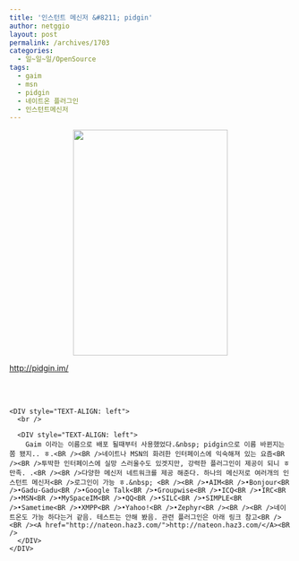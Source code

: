 ```yaml
---
title: '인스턴트 메신저 &#8211; pidgin'
author: netggio
layout: post
permalink: /archives/1703
categories:
  - 일~일~일/OpenSource
tags:
  - gaim
  - msn
  - pidgin
  - 네이트온 플러그인
  - 인스턴트메신저
---
```

<P align=center><IMG style="MARGIN-TOP: 0px; WIDTH: 276px; HEIGHT: 403px" alt="" onerror="if (this.src != '/skin/admin/whitedream/image/spacer.gif') { this.src='/skin/admin/whitedream/image/spacer.gif' }" src="http://blog.netggio.pe.kr/attach/1/1285568108.gif?randseed=0.543155225597562" width=52 height=90>  
  
<http://pidgin.im/>  


  


<DIV style="TEXT-ALIGN: left">
  <br /> 
  
  <DIV style="TEXT-ALIGN: left">
    <br /> 
    
    <DIV style="TEXT-ALIGN: left">
      <br /> 
      
      <DIV style="TEXT-ALIGN: left">
        Gaim 이라는 이름으로 배포 될때부터 사용했었다.&nbsp; pidgin으로 이름 바뀐지는 쫌 됐지.. ㅎ.<BR /><BR />네이트나 MSN의 화려한 인터페이스에 익숙해져 있는 요즘<BR /><BR />투박한 인터페이스에 실망 스러울수도 있겟지만, 강력한 플러그인이 제공이 되니 ㅎ 만족. .<BR /><BR />다양한 메신저 네트워크를 제공 해준다. 하나의 메신저로 여러개의 인스턴트 메신저<BR />로그인이 가능 ㅎ.&nbsp; <BR /><BR />•AIM<BR />•Bonjour<BR />•Gadu-Gadu<BR />•Google Talk<BR />•Groupwise<BR />•ICQ<BR />•IRC<BR />•MSN<BR />•MySpaceIM<BR />•QQ<BR />•SILC<BR />•SIMPLE<BR />•Sametime<BR />•XMPP<BR />•Yahoo!<BR />•Zephyr<BR /><BR /><BR />네이트온도 가능 하다는거 같음. 테스트는 안해 봤음. 관련 플러그인은 아래 링크 참고<BR /><BR /><A href="http://nateon.haz3.com/">http://nateon.haz3.com/</A><BR />
      </DIV>
    </DIV>
  </DIV>
</DIV></p>